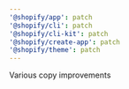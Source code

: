 ```yaml
---
'@shopify/app': patch
'@shopify/cli': patch
'@shopify/cli-kit': patch
'@shopify/create-app': patch
'@shopify/theme': patch
---
```


Various copy improvements
